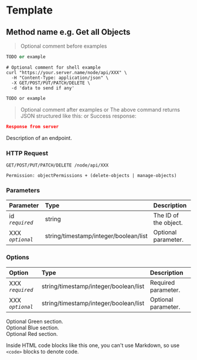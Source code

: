 # Template

## Method name e.g. Get all Objects

> Optional comment before examples

```python
TODO or example
```

```shell
# Optional comment for shell example
curl "https://your.server.name/node/api/XXX" \
  -H "Content-Type: application/json" \
  -X GET/POST/PUT/PATCH/DELETE \
  -d 'data to send if any'
```

```javascript
TODO or example
```

> Optional comment after examples
> or The above command returns JSON structured like this:
> or Success response:

```json
Response from server
```

Description of an endpoint.

### HTTP Request

`GET/POST/PUT/PATCH/DELETE /node/api/XXX`

`Permission: objectPermissions + (delete-objects | manage-objects)`

### Parameters

Parameter | Type | Description
:-------- | :--- | :----------
id *`required`* | string | The ID of the object.
XXX *`optional`* | string/timestamp/integer/boolean/list | Optional parameter.

### Options

Option | Type | Description
:----- | :--- | :----------
XXX *`required`* | string/timestamp/integer/boolean/list | Required parameter.
XXX *`optional`* | string/timestamp/integer/boolean/list | Optional parameter.


<aside class="success">
Optional Green section.
</aside>

<aside class="notice">
Optional Blue section.
</aside>

<aside class="warning">
Optional Red section.

Inside HTML code blocks like this one, you can't use Markdown, so use <code>&lt;code&gt;</code> blocks to denote code.
</aside>
